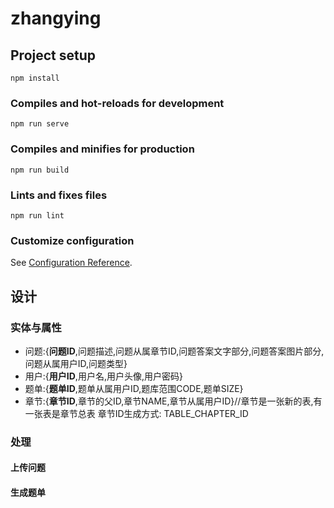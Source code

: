 # zhangying

## Project setup
```
npm install
```

### Compiles and hot-reloads for development
```
npm run serve
```

### Compiles and minifies for production
```
npm run build
```

### Lints and fixes files
```
npm run lint
```

### Customize configuration
See [Configuration Reference](https://cli.vuejs.org/config/).

## 设计

### 实体与属性
- 问题:{**问题ID**,问题描述,问题从属章节ID,问题答案文字部分,问题答案图片部分,问题从属用户ID,问题类型}
- 用户:{**用户ID**,用户名,用户头像,用户密码}
- 题单:{**题单ID**,题单从属用户ID,题库范围CODE,题单SIZE}
- 章节:{**章节ID**,章节的父ID,章节NAME,章节从属用户ID}//章节是一张新的表,有一张表是章节总表 章节ID生成方式: TABLE_CHAPTER_ID
### 处理
#### 上传问题
#### 生成题单
#### 